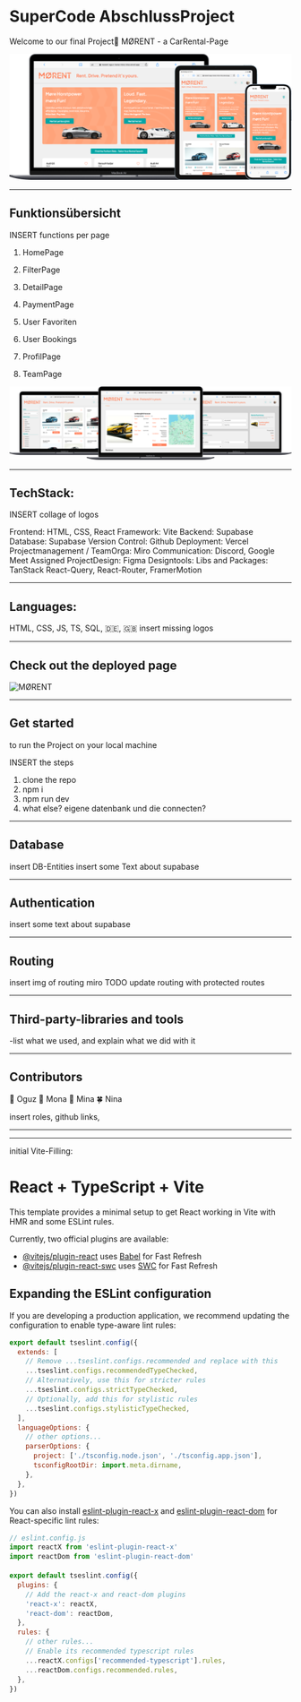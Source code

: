 # SuperCode AbschlussProject
Welcome to our final Project👾  MØRENT - a CarRental-Page

![all devices](src/assets/img/devices_all3.webp)

______
## Funktionsübersicht

INSERT functions per page

1. HomePage 

2. FilterPage

3. DetailPage

4. PaymentPage

5. User Favoriten

6. User Bookings

7. ProfilPage

8. TeamPage

![all pages](src/assets/img/mac-book-3.webp)

_______
## TechStack:

INSERT collage of logos

Frontend: HTML, CSS, React
Framework: Vite
Backend: Supabase
Database: Supabase
Version Control: Github
Deployment: Vercel
Projectmanagement / TeamOrga:  Miro
Communication: Discord, Google Meet
Assigned ProjectDesign: Figma
Designtools: 
Libs and Packages: TanStack React-Query, React-Router, FramerMotion
________
## Languages:
HTML, CSS, JS, TS, SQL, 🇩🇪, 🇬🇧
insert missing logos

________
## Check out the deployed page
![MØRENT](https://morent-oguz-mona-mina-nina.vercel.app/login)

________
## Get started
to run the Project on your local machine

INSERT the steps

1. clone the repo
2. npm i
3. npm run dev
3. what else? eigene datenbank und die connecten?

_____________
## Database
insert DB-Entities
insert some Text about supabase
____________
## Authentication
insert some text about supabase

___________
## Routing
insert img of routing miro
TODO update routing with protected routes

____________
## Third-party-libraries and tools

-list what we used, and explain what we did with it
_____________
## Contributors
🌳 Oguz
🌸 Mona
🍁 Mina
🍀 Nina

insert roles, github links, 

_____________

_________
initial Vite-Filling:

# React + TypeScript + Vite

This template provides a minimal setup to get React working in Vite with HMR and some ESLint rules.

Currently, two official plugins are available:

- [@vitejs/plugin-react](https://github.com/vitejs/vite-plugin-react/blob/main/packages/plugin-react) uses [Babel](https://babeljs.io/) for Fast Refresh
- [@vitejs/plugin-react-swc](https://github.com/vitejs/vite-plugin-react/blob/main/packages/plugin-react-swc) uses [SWC](https://swc.rs/) for Fast Refresh

## Expanding the ESLint configuration

If you are developing a production application, we recommend updating the configuration to enable type-aware lint rules:

```js
export default tseslint.config({
  extends: [
    // Remove ...tseslint.configs.recommended and replace with this
    ...tseslint.configs.recommendedTypeChecked,
    // Alternatively, use this for stricter rules
    ...tseslint.configs.strictTypeChecked,
    // Optionally, add this for stylistic rules
    ...tseslint.configs.stylisticTypeChecked,
  ],
  languageOptions: {
    // other options...
    parserOptions: {
      project: ['./tsconfig.node.json', './tsconfig.app.json'],
      tsconfigRootDir: import.meta.dirname,
    },
  },
})
```

You can also install [eslint-plugin-react-x](https://github.com/Rel1cx/eslint-react/tree/main/packages/plugins/eslint-plugin-react-x) and [eslint-plugin-react-dom](https://github.com/Rel1cx/eslint-react/tree/main/packages/plugins/eslint-plugin-react-dom) for React-specific lint rules:

```js
// eslint.config.js
import reactX from 'eslint-plugin-react-x'
import reactDom from 'eslint-plugin-react-dom'

export default tseslint.config({
  plugins: {
    // Add the react-x and react-dom plugins
    'react-x': reactX,
    'react-dom': reactDom,
  },
  rules: {
    // other rules...
    // Enable its recommended typescript rules
    ...reactX.configs['recommended-typescript'].rules,
    ...reactDom.configs.recommended.rules,
  },
})
```
